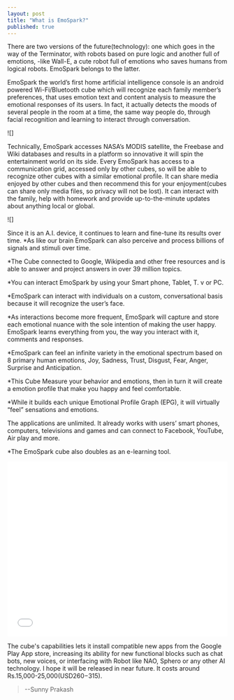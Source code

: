 ```yaml
---
layout: post
title: "What is EmoSpark?"
published: true
---
```


There are two versions of the future(technology): one which goes in the way of the Terminator, with robots based on pure logic and another full of emotions, -like Wall-E, a cute robot full of emotions who saves humans from logical robots. EmoSpark belongs to the latter. 


EmoSpark the world’s first home artificial intelligence console is an android powered Wi-Fi/Bluetooth cube which will recognize each family member’s preferences, that uses emotion text and content analysis to measure the emotional responses of its users. In fact, it actually detects the moods of several people in the room at a time, the same way people do, through facial recognition and learning to interact through conversation.

![]

Technically, EmoSpark accesses NASA’s MODIS satellite, the Freebase and Wiki databases and results in a platform so innovative it will spin the entertainment world on its side.
Every EmoSpark has access to a communication grid, accessed only by other cubes, so will be able to recognize other cubes with a similar emotional profile. It can share media enjoyed by other cubes and then recommend this for your enjoyment(cubes can share only media files, so privacy will not be lost). It can interact with the family, help with homework and provide up-to-the-minute updates about anything local or global.

![]

Since it is an A.I. device, it continues to learn and fine-tune its results over time.
*As like our brain EmoSpark can also perceive and process billions of signals and stimuli over time. 

*The Cube connected to Google, Wikipedia and other free resources and is able to answer and project answers in over 39 million topics. 

*You can interact EmoSpark by using your Smart phone, Tablet, T. v or PC. 

*EmoSpark can interact with individuals on a custom, conversational basis because it will recognize the user’s face.

*As interactions become more frequent, EmoSpark will capture and store each emotional nuance with the sole intention of making the user happy.
EmoSpark learns everything from you, the way you interact with it, comments and responses.

*EmoSpark can feel an infinite variety in the emotional spectrum based on 8 primary human emotions, Joy, Sadness, Trust, Disgust, Fear, Anger, Surprise and Anticipation. 

*This Cube Measure your behavior and emotions, then in turn it will create a emotion profile that make you happy and feel comfortable.

*While it builds each unique Emotional Profile Graph (EPG), it will virtually “feel” sensations and emotions.

The applications are unlimited. It already works with users’ smart phones, computers, televisions and games and can connect to Facebook, YouTube, Air play and more.

*The EmoSpark cube also doubles as an e-learning tool.

<iframe width="100%" height="400" src="//www.youtube.com/embed/odQw5BDnCRs" frameborder="0" allowfullscreen></iframe>

The cube's capabilities lets it install compatible new apps from the Google Play App store, increasing its ability for new functional blocks such as chat bots, new voices, or interfacing with Robot like NAO, Sphero or any other AI technology. I hope it will be released in near future. It costs around Rs.15,000-25,000(USD$260-$315).


>--Sunny Prakash